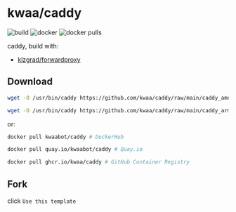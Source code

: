 # kwaa/caddy

![build](https://github.com/kwaa/caddy/actions/workflows/build.yml/badge.svg)
![docker](https://github.com/kwaa/caddy/actions/workflows/docker.yml/badge.svg)
![docker pulls](https://img.shields.io/docker/pulls/kwaabot/caddy.svg)

caddy, build with:

- [klzgrad/forwardproxy](https://github.com/klzgrad/forwardproxy)

## Download

```bash
wget -O /usr/bin/caddy https://github.com/kwaa/caddy/raw/main/caddy_amd64 # amd64

wget -O /usr/bin/caddy https://github.com/kwaa/caddy/raw/main/caddy_arm64 # arm64
```

or:

```bash
docker pull kwaabot/caddy # DockerHub

docker pull quay.io/kwaabot/caddy # Quay.io

docker pull ghcr.io/kwaa/caddy # GitHub Container Registry
```

## Fork

click ```Use this template```
